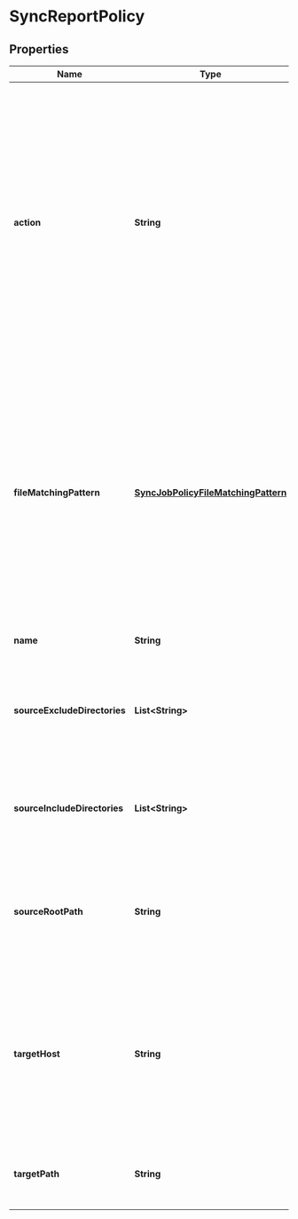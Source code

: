 
# SyncReportPolicy

## Properties
Name | Type | Description | Notes
------------ | ------------- | ------------- | -------------
**action** | **String** | If &#39;copy&#39;, source files will be copied to the target cluster.  If &#39;sync&#39;, the target directory will be made an image of the source directory:  Files and directories that have been deleted on the source, have been moved within the target directory, or no longer match the selection criteria will be deleted from the target directory. |  [optional]
**fileMatchingPattern** | [**SyncJobPolicyFileMatchingPattern**](SyncJobPolicyFileMatchingPattern.md) | A file matching pattern, organized as an OR&#39;ed set of AND&#39;ed file criteria, for example ((a AND b) OR (x AND y)) used to define a set of files with specific properties.  Policies of type &#39;sync&#39; cannot use &#39;path&#39; or time criteria in their matching patterns, but policies of type &#39;copy&#39; can use all listed criteria. |  [optional]
**name** | **String** | User-assigned name of this sync policy. |  [optional]
**sourceExcludeDirectories** | **List&lt;String&gt;** | Directories that will be excluded from the sync.  Modifying this field will result in a full synchronization of all data. |  [optional]
**sourceIncludeDirectories** | **List&lt;String&gt;** | Directories that will be included in the sync.  Modifying this field will result in a full synchronization of all data. |  [optional]
**sourceRootPath** | **String** | The root directory on the source cluster the files will be synced from.  Modifying this field will result in a full synchronization of all data. |  [optional]
**targetHost** | **String** | Hostname or IP address of sync target cluster.  Modifying the target cluster host can result in the policy being unrunnable if the new target does not match the current target association. |  [optional]
**targetPath** | **String** | Absolute filesystem path on the target cluster for the sync destination. |  [optional]



